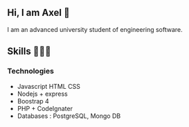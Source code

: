 ## Hi, I am Axel 👋
I am an advanced university student of engineering software. 

## Skills 👩🏾‍💻
### Technologies 
- Javascript HTML CSS
- Nodejs + express
- Boostrap 4
- PHP + CodeIgnater 
- Databases : PostgreSQL, Mongo DB


